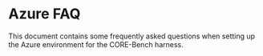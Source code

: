 # Azure FAQ
This document contains some frequently asked questions when setting up the Azure environment for the CORE-Bench harness.